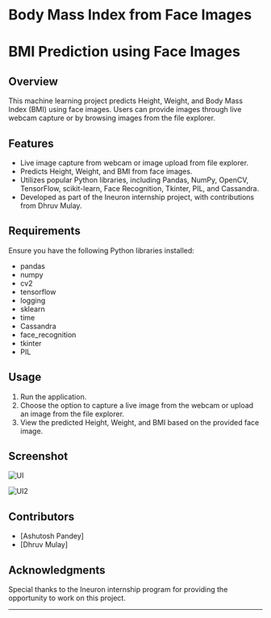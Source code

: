 # Body Mass Index from Face Images
 
# BMI Prediction using Face Images

## Overview

This machine learning project predicts Height, Weight, and Body Mass Index (BMI) using face images. Users can provide images through live webcam capture or by browsing images from the file explorer.

## Features

- Live image capture from webcam or image upload from file explorer.
- Predicts Height, Weight, and BMI from face images.
- Utilizes popular Python libraries, including Pandas, NumPy, OpenCV, TensorFlow, scikit-learn, Face Recognition, Tkinter, PIL, and Cassandra.
- Developed as part of the Ineuron internship project, with contributions from Dhruv Mulay.

## Requirements

Ensure you have the following Python libraries installed:

- pandas
- numpy
- cv2
- tensorflow
- logging
- sklearn
- time
- Cassandra
- face_recognition
- tkinter
- PIL


## Usage

1. Run the application.
2. Choose the option to capture a live image from the webcam or upload an image from the file explorer.
3. View the predicted Height, Weight, and BMI based on the provided face image.

## Screenshot



![UI](https://github.com/AshutoshPTech/Body-Mass-Index-from-Face-Images/assets/128606760/12d48a93-a6fc-45eb-beaf-c5788dac7373)



![UI2](https://github.com/AshutoshPTech/Body-Mass-Index-from-Face-Images/assets/128606760/1d3c32c8-b621-491d-bf2b-5b26ee373392)




## Contributors

- [Ashutosh Pandey]
- [Dhruv Mulay]


## Acknowledgments

Special thanks to the Ineuron internship program for providing the opportunity to work on this project.

---

